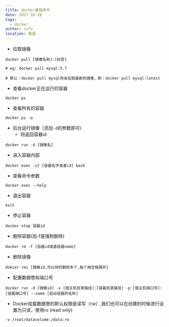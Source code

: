 ```yaml
---
title: docker基础命令
date: 2017-10-20
tags: 
  - docker
author: sifu
location: 南昌
---
```


- 拉取镜像
```shell script
docker pull [镜像名称]:[标签]

# eg: docker pull mysql:5.7

# 默认：docker pull mysql将会拉取最新的镜像，即：docker pull mysql:latest
```

- 查看docker正在运行的容器

```shell script
docker ps
```

- 查看所有的容器

```shell script
docker ps -a
```

- 后台运行镜像（添加`-d`的参数即可）
  - 将返回容器id
  
```shell script
docker run -d [镜像名]
```

- 进入容器内部
```shell script
docker exec -it [容器名字或者id] bash
```
- 查看命令参数

```shell script
docker exec --help
```

- 退出容器

```shell script
exit
```

- 停止容器

```shell script
docker stop 容器id
```

- 删除容器(加-f是强制删除)

```shell script
docker rm -f [容器id或者容器name]
```

- 删除镜像

```shell script
dokcer rmi [镜像id,可以同时删除多个,每个用空格隔开]
```

- 配置数据卷和端口号

```shell script
docker run -d [镜像id] -v [宿主机目录路径]:[容器目录路径] -p [宿主机端口号]:[容器端口号] --name [启动容器的名称] 
```

- Docker挂载数据卷的默认权限是读写（rw）,我们也可以在创建的时候进行设置为只读，使用ro (read only)

```shell script
-v /root/datavolume:/data:ro
```

<Vssue :title="$title" />